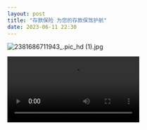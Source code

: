 ```yaml
---
layout: post
title: "存款保险 为您的存款保驾护航"
date: 2023-06-11 22:30
---
```


![2381686711943_.pic_hd (1).jpg](https://upload-images.jianshu.io/upload_images/2782305-fd11c22ccb37b233.jpg?imageMogr2/auto-orient/strip%7CimageView2/2/w/1240)

<video src="https://raw.githubusercontent.com/Wbqqqq/Wbqqqq.github.io/master/img/123.mp4"></video>